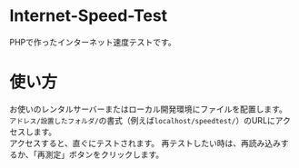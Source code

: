 # Internet-Speed-Test
PHPで作ったインターネット速度テストです。 
# 使い方 
お使いのレンタルサーバーまたはローカル開発環境にファイルを配置します。
`アドレス/設置したフォルダ/`の書式（例えば`localhost/speedtest/`）のURLにアクセスします。  
アクセスすると、直ぐにテストされます。
再テストしたい時は、再読み込みするか、「再測定」ボタンをクリックします。  
